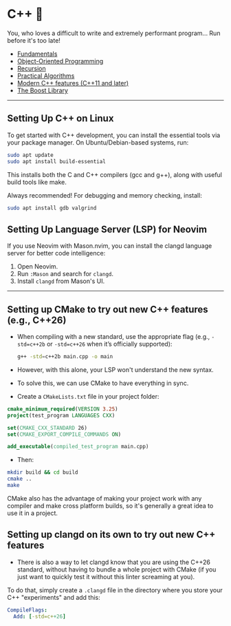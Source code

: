 # C++ 🤖

You, who loves a difficult to write and extremely performant program... Run before it's too late!

- [Fundamentals](fundamentals/)
- [Object-Oriented Programming](oop/)
- [Recursion](recursion/)
- [Practical Algorithms](algorithms/)
- [Modern C++ features (C++11 and later)](features/)
- [The Boost Library](lib_boost/)

---

## Setting Up C++ on Linux

To get started with C++ development, you can install the essential tools via your package manager. On Ubuntu/Debian-based systems, run:

```sh
sudo apt update
sudo apt install build-essential
```

This installs both the C and C++ compilers (gcc and g++), along with useful build tools like make.

Always recommended! For debugging and memory checking, install:

```sh
sudo apt install gdb valgrind
```

## Setting Up Language Server (LSP) for Neovim

If you use Neovim with Mason.nvim, you can install the clangd language server for better code intelligence:

1. Open Neovim.
2. Run `:Mason` and search for `clangd`.
3. Install `clangd` from Mason's UI.

---

## Setting up CMake to try out new C++ features (e.g., C++26)

- When compiling with a new standard, use the appropriate flag (e.g., `-std=c++2b` or `-std=c++26` when it’s officially supported):

    ```sh
    g++ -std=c++2b main.cpp -o main
    ```

- However, with this alone, your LSP won't understand the new syntax.
- To solve this, we can use CMake to have everything in sync.
- Create a `CMakeLists.txt` file in your project folder:

```cmake
cmake_minimum_required(VERSION 3.25)
project(test_program LANGUAGES CXX)

set(CMAKE_CXX_STANDARD 26)
set(CMAKE_EXPORT_COMPILE_COMMANDS ON)

add_executable(compiled_test_program main.cpp)
```

- Then:

```bash
mkdir build && cd build
cmake ..
make
```

CMake also has the advantage of making your project work with any compiler and make cross platform builds, so it's generally a great idea to use it in a project.

## Setting up clangd on its own to try out new C++ features

- There is also a way to let clangd know that you are using the C++26 standard, without having to bundle a whole project with CMake (if you just want to quickly test it without this linter screaming at you).

To do that, simply create a `.clangd` file in the directory where you store your C++ "experiments" and add this:

```yaml
CompileFlags:
  Add: [-std=c++26]
```

